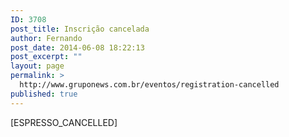 ```yaml
---
ID: 3708
post_title: Inscrição cancelada
author: Fernando
post_date: 2014-06-08 18:22:13
post_excerpt: ""
layout: page
permalink: >
  http://www.gruponews.com.br/eventos/registration-cancelled
published: true
---
```

[ESPRESSO_CANCELLED]